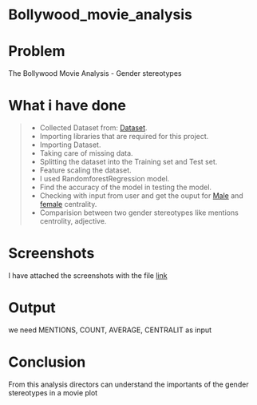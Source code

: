 # Bollywood_movie_analysis

# Problem

The Bollywood Movie Analysis - Gender stereotypes

#  What i have done
> - Collected Dataset from: [Dataset](https://github.com/BollywoodData/Bollywood-Data).
> - Importing libraries that are required for this project.
> - Importing Dataset.
> - Taking care of missing data.
> - Splitting the dataset into the Training set and Test set.
> - Feature scaling the dataset.
> - I used RandomforestRegression model.
> - Find the accuracy of the model in testing the model.
> -  Checking with input from user and get the ouput for [Male](https://github.com/prashee04/Bollywood_movie_analysis/blob/main/final/male_centrality_rf.ipynb) and [female](https://github.com/prashee04/Bollywood_movie_analysis/blob/main/final/female_centrality_rf.ipynb) centrality.
> - Comparision between two gender stereotypes like mentions centrolity, adjective.

# Screenshots
I have attached the screenshots with the file [link](https://github.com/prashee04/Bollywood_movie_analysis/tree/main/screenshots)

 
 # Output
 
 
we need MENTIONS, COUNT,	AVERAGE, CENTRALIT as input

# Conclusion
 
From this analysis directors can understand the importants of the gender stereotypes in a movie plot
